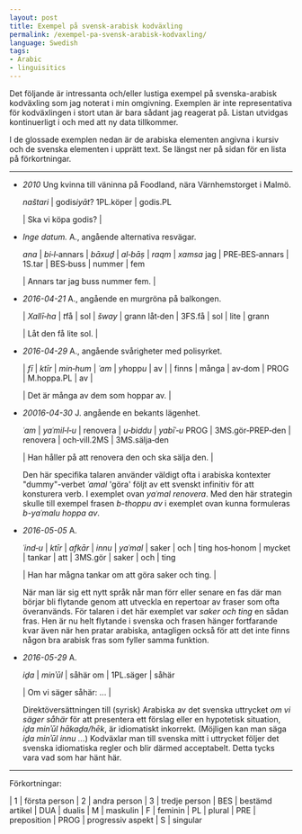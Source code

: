 ```yaml
---
layout: post
title: Exempel på svensk-arabisk kodväxling
permalink: /exempel-pa-svensk-arabisk-kodvaxling/
language: Swedish
tags:
- Arabic
- linguisitics
---
```


[//]: # (All hyphens in glosses no breaking U+2011: s/-/‑/g)

Det följande är intressanta och/eller lustiga exempel på svenska-arabisk kodväxling som jag noterat i min omgivning. Exemplen är inte representativa för kodväxlingen i stort utan är bara sådant jag reagerat på. Listan utvidgas kontinuerligt i och med att ny data tillkommer.

I de glossade exemplen nedan är de arabiska elementen angivna i kursiv och de svenska elementen i upprätt text. Se längst ner på sidan för en lista på förkortningar.

---- 

- *2010* Ung kvinna till väninna på Foodland, nära Värnhemstorget i Malmö.

    *naštari* | godis*iyāt*?
    1PL.köper | godis.PL

    | Ska vi köpa godis? |

- *Inge datum.* A., angående alternativa resvägar.

    *ana* | *bi‑l*‑annars | *bāxuḏ* | *al‑bāṣ* | *raqm* | *xamsa*
    jag | PRE‑BES‑annars | 1S.tar | BES‑buss | nummer | fem
    
    | Annars tar jag buss nummer fem. |

- *2016-04-21* A., angående en murgröna på balkongen.

    | *Xallī‑ha* | *t*få | sol | *šway* | grann
    låt‑den | 3FS.få | sol | lite | grann

    | Låt den få lite sol. |


- *2016-04-29* A., angående svårigheter med polisyrket.
    <a name="polis"></a>

    | *fī* | *ktīr* | *min‑hum* | *ʿam* | *y*hopp*u* | av |
    | finns | många | av‑dom | PROG | M.hoppa.PL | av |

    | Det är många av dem som hoppar av. |


- *20016-04-30* J. angående en bekants lägenhet.

    *ʿam* | *yaʿmil‑l‑u* | renovera | *u‑biddu* | *yabīʿ‑u*
    PROG | 3MS.gör‑PREP‑den | renovera | och‑vill.2MS | 3MS.sälja‑den

    | Han håller på att renovera den och ska sälja den. |

    Den här specifika talaren använder väldigt ofta i arabiska kontexter "dummy"-verbet *ʿamal* 'göra' följt av ett svenskt infinitiv för att konsturera verb. I exemplet ovan *yaʿmal renovera*. Med den här strategin skulle till exempel frasen  *b-thoppu av* i exemplet ovan kunna formuleras *b-yaʿmalu hoppa av*.


- *2016-05-05* A.

    *ʿind‑u* | *ktīr* | *afkār* | *innu* | *yaʿmal* | saker | och | ting
    hos‑honom | mycket | tankar | att | 3MS.gör | saker | och | ting

    | Han har mågna tankar om att göra saker och ting. |

    När man lär sig ett nytt språk når man förr eller senare en fas där man börjar bli flytande genom att utveckla en repertoar av fraser som ofta överanvänds. För talaren i det här exemplet var *saker och ting* en sådan fras. Hen är nu helt flytande i svenska och frasen hänger fortfarande kvar även när hen pratar arabiska, antagligen också för att det inte finns någon bra arabisk fras som fyller samma funktion.

- *2016-05-29* A.

    *iḏa* | *minʾūl* | såhär
    om | 1PL.säger | såhär

    | Om vi säger såhär: ... |

    Direktöversättningen till (syrisk) Arabiska av det svenska uttrycket *om vi säger såhär* för att presentera ett förslag eller en hypotetisk situation, *iḏa minʾūl hākaḏa/hēk*, är idiomatiskt inkorrekt. (Möjligen kan man säga *iḏa minʾūl innu ...*) Kodväxlar man till svenska mitt i uttrycket följer det svenska idiomatiska regler och blir därmed acceptabelt. Detta tycks vara vad som har hänt här.

---

Förkortningar:

| 1    | första person
| 2    | andra person
| 3    | tredje person
| BES  | bestämd artikel
| DUA  | dualis
| M    | maskulin
| F    | feminin
| PL   | plural
| PRE  | preposition
| PROG | progressiv aspekt
| S    | singular
